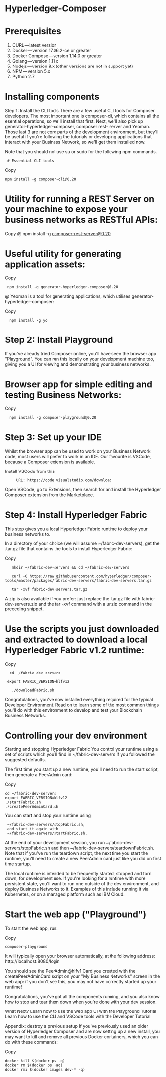 # Hyperledger-Composer


# Prerequisites
 1. CURL — latest version
 2. Docker — version 17.06.2-ce or greater
 3. Docker Compose — version 1.14.0 or greater
 4. Golang — version 1.11.x
 5. Nodejs — version 8.x (other versions are not in support yet)
 6. NPM — version 5.x
 7. Python 2.7

  # Installing components
Step 1: Install the CLI tools
  There are a few useful CLI tools for Composer developers. The most important one is composer-cli, which contains all 
  the esential operations, so we'll install that first. Next, we'll also pick up generator-hyperledger-composer, composer     rest- server and Yeoman. Those last 3 are not core parts of the development environment, but they'll be useful if           you're  following the tutorials or developing applications that interact with your Business Network, so we'll get them        installed now.

Note that you should not use su or sudo for the following npm commands.

     # Essential CLI tools:

   Copy

    npm install -g composer-cli@0.20
    
   # Utility for running a REST Server on your machine to expose your business networks as RESTful APIs:

Copy
  @  npm install -g composer-rest-server@0.20
   # Useful utility for generating application assets:

Copy

     npm install -g generator-hyperledger-composer@0.20
  
 @  Yeoman is a tool for generating applications, which utilises generator-hyperledger-composer:

Copy

      npm install -g yo


# Step 2: Install Playground
   If you've already tried Composer online, you'll have seen the browser app "Playground". You can run this locally on your development machine too, giving you a UI for viewing and demonstrating your business networks.

 # Browser app for simple editing and testing Business Networks:

Copy

      npm install -g composer-playground@0.20


# Step 3: Set up your IDE
Whilst the browser app can be used to work on your Business Network code, most users will prefer to work in an IDE. Our favourite is VSCode, because a Composer extension is available.

Install VSCode from this             
                                      
         URL: https://code.visualstudio.com/download

Open VSCode, go to Extensions, then search for and install the Hyperledger Composer extension from the Marketplace.

# Step 4: Install Hyperledger Fabric
This step gives you a local Hyperledger Fabric runtime to deploy your business networks to.

In a directory of your choice (we will assume ~/fabric-dev-servers), get the .tar.gz file that contains the tools to install Hyperledger Fabric:

Copy

       mkdir ~/fabric-dev-servers && cd ~/fabric-dev-servers

       curl -O https://raw.githubusercontent.com/hyperledger/composer-tools/master/packages/fabric-dev-servers/fabric-dev-servers.tar.gz

       tar -xvf fabric-dev-servers.tar.gz

A zip is also available if you prefer: just replace the .tar.gz file with fabric-dev-servers.zip and the tar -xvf command with a unzip command in the preceding snippet.

   #    Use the scripts you just downloaded and extracted to download a local Hyperledger Fabric v1.2 runtime:

Copy

      cd ~/fabric-dev-servers
      
     export FABRIC_VERSION=hlfv12
     
       ./downloadFabric.sh




Congratulations, you've now installed everything required for the typical Developer Environment. Read on to learn some of the most common things you'll do with this environment to develop and test your Blockchain Business Networks.

# Controlling your dev environment

Starting and stopping Hyperledger Fabric
You control your runtime using a set of scripts which you'll find in ~/fabric-dev-servers if you followed the suggested defaults.

The first time you start up a new runtime, you'll need to run the start script, then generate a PeerAdmin card:

Copy


    cd ~/fabric-dev-servers
    export FABRIC_VERSION=hlfv12
    ./startFabric.sh
    ./createPeerAdminCard.sh
You can start and stop your runtime using

     ~/fabric-dev-servers/stopFabric.sh, 
     and start it again with 
     ~/fabric-dev-servers/startFabric.sh.



At the end of your development session, you run ~/fabric-dev-servers/stopFabric.sh and then ~/fabric-dev-servers/teardownFabric.sh. Note that if you've run the teardown script, the next time you start the runtime, you'll need to create a new PeerAdmin card just like you did on first time startup.

The local runtime is intended to be frequently started, stopped and torn down, for development use. If you're looking for a runtime with more persistent state, you'll want to run one outside of the dev environment, and deploy Business Networks to it. Examples of this include running it via Kubernetes, or on a managed platform such as IBM Cloud.

# Start the web app ("Playground")
To start the web app, run:

Copy


    composer-playground
    
    
It will typically open your browser automatically, at the following address: http://localhost:8080/login

You should see the PeerAdmin@hlfv1 Card you created with the createPeerAdminCard script on your "My Business Networks" screen in the web app: if you don't see this, you may not have correctly started up your runtime!

Congratulations, you've got all the components running, and you also know how to stop and tear them down when you're done with your dev session.

What Next?
Learn how to use the web app UI with the Playground Tutorial
Learn how to use the CLI and VSCode tools with the Developer Tutorial

Appendix: destroy a previous setup
If you've previously used an older version of Hyperledger Composer and are now setting up a new install, you may want to kill and remove all previous Docker containers, which you can do with these commands:

Copy

    docker kill $(docker ps -q)
    docker rm $(docker ps -aq)
    docker rmi $(docker images dev-* -q)
     
